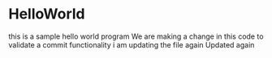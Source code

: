# HelloWorld
this is a sample hello world program
We are making a change in this code to validate a commit functionality
i am updating the file again
Updated again
